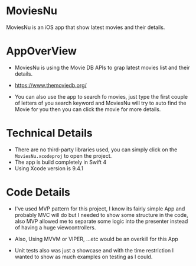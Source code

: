 # MoviesNu
MoviesNu is an iOS app that show latest movies and their details.

# AppOverView
- MoviesNu is using the Movie DB APIs to grap latest movies list and their details.
- https://www.themoviedb.org/

- You can also use the app to search fo movies, just type the first couple of letters of you search keyword
and MoviesNu will try to auto find the Movie for you then you can click the movie for more details.

# Technical Details
- There are no third-party libraries used, you can simply click on the `MoviesNu.xcodeproj` to open the project.
- The app is build completely in Swift 4
- Using Xcode version is 9.4.1


# Code Details
- I've used MVP pattern for this project, I know its fairly simple App and probably MVC will do
but I needed to show some structure in the code, also MVP allowed me to separate some logic into the presenter
instead of having a huge viewcontrollers.
- Also, Using MVVM or VIPER, ...etc would be an overkill for this App

- Unit tests also was just a showcase and with the time restriction I wanted to show as much examples on testing as I could.



